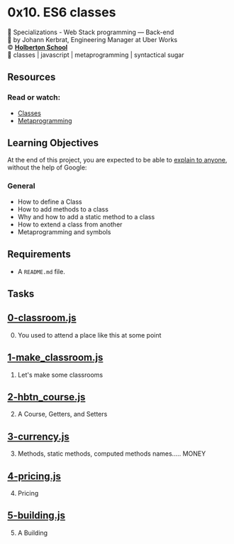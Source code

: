 # 0x10. ES6 classes
:open_file_folder: Specializations - Web Stack programming ― Back-end  
:bust_in_silhouette: by Johann Kerbrat, Engineering Manager at Uber Works  
:copyright: **[Holberton School](https://www.holbertonschool.com/)**  
:bookmark: classes | javascript | metaprogramming | syntactical sugar

## Resources
### Read or watch:
* [Classes](https://developer.mozilla.org/en-US/docs/Web/JavaScript/Reference/Classes)
* [Metaprogramming](https://www.keithcirkel.co.uk/metaprogramming-in-es6-symbols/#symbolspecies)

## Learning Objectives
At the end of this project, you are expected to be able to [explain to anyone](https://fs.blog/2012/04/feynman-technique/), without the help of Google:
### General
* How to define a Class
* How to add methods to a class
* Why and how to add a static method to a class
* How to extend a class from another
* Metaprogramming and symbols

## Requirements
* A ```README.md``` file.

## Tasks
## [0-classroom.js](./0-classroom.js)
0. You used to attend a place like this at some point

## [1-make_classroom.js](./1-make_classroom.js) 
1. Let's make some classrooms

## [2-hbtn_course.js](./2-hbtn_course.js) 
2. A Course, Getters, and Setters

## [3-currency.js](./3-currency.js)
3. Methods, static methods, computed methods names..... MONEY

## [4-pricing.js](./4-pricing.js) 
4. Pricing

## [5-building.js](./5-building.js)
5. A Building
